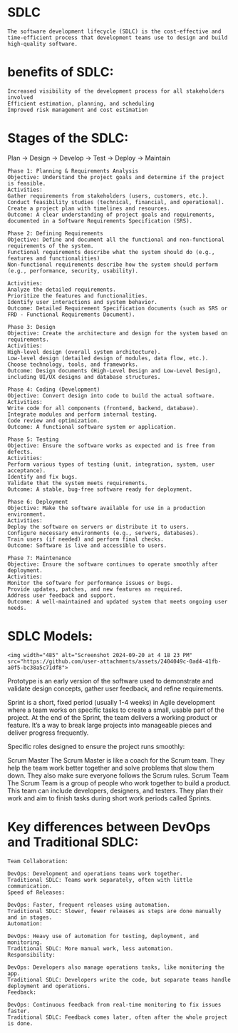 # SDLC

```
The software development lifecycle (SDLC) is the cost-effective and time-efficient process that development teams use to design and build high-quality software.
```

# benefits of SDLC:

```
Increased visibility of the development process for all stakeholders involved
Efficient estimation, planning, and scheduling
Improved risk management and cost estimation
```

# Stages of the SDLC:

Plan → Design → Develop → Test → Deploy → Maintain

```
Phase 1: Planning & Requirements Analysis
Objective: Understand the project goals and determine if the project is feasible.
Activities:
Gather requirements from stakeholders (users, customers, etc.).
Conduct feasibility studies (technical, financial, and operational).
Create a project plan with timelines and resources.
Outcome: A clear understanding of project goals and requirements, documented in a Software Requirements Specification (SRS).

Phase 2: Defining Requirements
Objective: Define and document all the functional and non-functional requirements of the system.
Functional requirements describe what the system should do (e.g., features and functionalities)
Non-functional requirements describe how the system should perform (e.g., performance, security, usability).

Activities:
Analyze the detailed requirements.
Prioritize the features and functionalities.
Identify user interactions and system behavior.
Outcome: Detailed Requirement Specification documents (such as SRS or FRD - Functional Requirements Document).

Phase 3: Design
Objective: Create the architecture and design for the system based on requirements.
Activities:
High-level design (overall system architecture).
Low-level design (detailed design of modules, data flow, etc.).
Choose technology, tools, and frameworks.
Outcome: Design documents (High-Level Design and Low-Level Design), including UI/UX designs and database structures.

Phase 4: Coding (Development)
Objective: Convert design into code to build the actual software.
Activities:
Write code for all components (frontend, backend, database).
Integrate modules and perform internal testing.
Code review and optimization.
Outcome: A functional software system or application.

Phase 5: Testing
Objective: Ensure the software works as expected and is free from defects.
Activities:
Perform various types of testing (unit, integration, system, user acceptance).
Identify and fix bugs.
Validate that the system meets requirements.
Outcome: A stable, bug-free software ready for deployment.

Phase 6: Deployment
Objective: Make the software available for use in a production environment.
Activities:
Deploy the software on servers or distribute it to users.
Configure necessary environments (e.g., servers, databases).
Train users (if needed) and perform final checks.
Outcome: Software is live and accessible to users.

Phase 7: Maintenance
Objective: Ensure the software continues to operate smoothly after deployment.
Activities:
Monitor the software for performance issues or bugs.
Provide updates, patches, and new features as required.
Address user feedback and support.
Outcome: A well-maintained and updated system that meets ongoing user needs.
```

# SDLC Models:

```
<img width="485" alt="Screenshot 2024-09-20 at 4 18 23 PM" src="https://github.com/user-attachments/assets/2404049c-0ad4-41fb-a0f5-bc38a5c71df8">
```

Prototype is an early version of the software used to demonstrate and validate design concepts, gather user feedback, and refine requirements. 

Sprint is a short, fixed period (usually 1-4 weeks) in Agile development where a team works on specific tasks to create a small, usable part of the project. At the end of the Sprint, the team delivers a working product or feature. It’s a way to break large projects into manageable pieces and deliver progress frequently.

Specific roles designed to ensure the project runs smoothly:

Scrum Master
The Scrum Master is like a coach for the Scrum team. They help the team work better together and solve problems that slow them down. They also make sure everyone follows the Scrum rules.
Scrum Team
The Scrum Team is a group of people who work together to build a product. This team can include developers, designers, and testers. They plan their work and aim to finish tasks during short work periods called Sprints.


# Key differences between DevOps and Traditional SDLC:

```
Team Collaboration:

DevOps: Development and operations teams work together.
Traditional SDLC: Teams work separately, often with little communication.
Speed of Releases:

DevOps: Faster, frequent releases using automation.
Traditional SDLC: Slower, fewer releases as steps are done manually and in stages.
Automation:

DevOps: Heavy use of automation for testing, deployment, and monitoring.
Traditional SDLC: More manual work, less automation.
Responsibility:

DevOps: Developers also manage operations tasks, like monitoring the app.
Traditional SDLC: Developers write the code, but separate teams handle deployment and operations.
Feedback:

DevOps: Continuous feedback from real-time monitoring to fix issues faster.
Traditional SDLC: Feedback comes later, often after the whole project is done.
```


